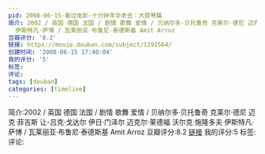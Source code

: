 ```yaml
---
pid: 2008-06-15-看过电影-十分钟年华老去：大提琴篇
简介: 2002 / 英国 德国 法国 / 剧情 歌舞 爱情 / 贝纳尔多·贝托鲁奇 克莱尔·德尼 迈克·菲吉斯 让-吕克·戈达尔 伊日·门泽尔 迈克尔·莱德福 沃尔克·施隆多夫
  伊斯特凡·萨博 / 瓦莱丽亚·布鲁尼·泰德斯基 Amit Arroz
豆瓣评分: '8.2'
链接: https://movie.douban.com/subject/1291564/
创建时间: '2008-06-15 17:40:04'
我的评分: '5'
标签:
评论:
tags: [douban]
categories: [timeline]
---
```

简介:2002 / 英国 德国 法国 / 剧情 歌舞 爱情 / 贝纳尔多·贝托鲁奇 克莱尔·德尼 迈克·菲吉斯 让-吕克·戈达尔 伊日·门泽尔 迈克尔·莱德福 沃尔克·施隆多夫 伊斯特凡·萨博 / 瓦莱丽亚·布鲁尼·泰德斯基 Amit Arroz
豆瓣评分:8.2
[链接](https://movie.douban.com/subject/1291564/)
我的评分:5
标签:
评论:

